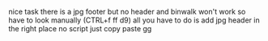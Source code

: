 nice task
there is a jpg footer but no header and binwalk won't work so have to look manually (CTRL+f ff d9)
all you have to do is add jpg header in the right place 
no script just copy paste gg
